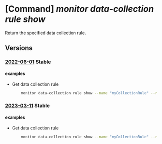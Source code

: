 # [Command] _monitor data-collection rule show_

Return the specified data collection rule.

## Versions

### [2022-06-01](/Resources/mgmt-plane/L3N1YnNjcmlwdGlvbnMve30vcmVzb3VyY2Vncm91cHMve30vcHJvdmlkZXJzL21pY3Jvc29mdC5pbnNpZ2h0cy9kYXRhY29sbGVjdGlvbnJ1bGVzL3t9/2022-06-01.xml) **Stable**

<!-- mgmt-plane /subscriptions/{}/resourcegroups/{}/providers/microsoft.insights/datacollectionrules/{} 2022-06-01 -->

#### examples

- Get data collection rule
    ```bash
        monitor data-collection rule show --name "myCollectionRule" --resource-group "myResourceGroup"
    ```

### [2023-03-11](/Resources/mgmt-plane/L3N1YnNjcmlwdGlvbnMve30vcmVzb3VyY2Vncm91cHMve30vcHJvdmlkZXJzL21pY3Jvc29mdC5pbnNpZ2h0cy9kYXRhY29sbGVjdGlvbnJ1bGVzL3t9/2023-03-11.xml) **Stable**

<!-- mgmt-plane /subscriptions/{}/resourcegroups/{}/providers/microsoft.insights/datacollectionrules/{} 2023-03-11 -->

#### examples

- Get data collection rule
    ```bash
        monitor data-collection rule show --name "myCollectionRule" --resource-group "myResourceGroup"
    ```
